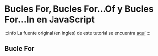 # Bucles For, Bucles For...Of  y Bucles For...In en JavaScript

:::info
La fuente original (en ingles) de este tutorial se encuentra [aquí](https://www.digitalocean.com/community/tutorials/for-loops-for-of-loops-and-for-in-loops-in-javascript)
:::


## Bucle For
